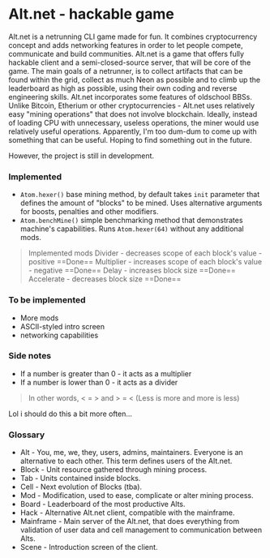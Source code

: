 # Alt.net - hackable game
Alt.net is a netrunning CLI game made for fun. It combines cryptocurrency concept and adds networking features in order to let people compete, communicate and build communities. Alt.net is a game that offers fully hackable client and a semi-closed-source server, that will be core of the game. The main goals of a netrunner, is to collect artifacts that can be found within the grid, collect as much Neon as possible and to climb up the leaderboard as high as possible, using their own coding and reverse engineering skills. Alt.net incorporates some features of oldschool BBSs. Unlike Bitcoin, Etherium or other cryptocurrencies - Alt.net uses relatively easy "mining operations" that does not involve blockchain. Ideally, instead of loading CPU with unnecessary, useless operations, the miner would use relatively useful operations. Apparently, I'm too dum-dum to come up with something that can be useful. Hoping to find something out in the future.

However, the project is still in development.

### Implemented
- ``Atom.hexer()`` base mining method, by default takes ``init`` parameter that defines the amount of "blocks" to be mined. Uses alternative arguments for boosts, penalties and other modifiers.
- ``Atom.benchMine()`` simple benchmarking method that demonstrates machine's capabilities. Runs ``Atom.hexer(64)`` without any additional mods.

> Implemented mods
> Divider - decreases scope of each block's value - positive ==Done==
> Multiplier - increases scope of each block's value - negative ==Done==
> Delay - increases block size ==Done==
> Accelerate - decreases block size ==Done==

### To be implemented
- More mods
- ASCII-styled intro screen
- networking capabilities

### Side notes
- If a number is greater than 0 - it acts as a multiplier
- If a number is lower than 0 - it acts as a divider
> In other words, < = > and > = < (Less is more and more is less)


Lol i should do this a bit more often...

### Glossary
- Alt - You, me, we, they, users, admins, maintainers. Everyone is an alternative to each other. This term defines users of the Alt.net.
- Block - Unit resource gathered through mining process.
- Tab - Units contained inside blocks.
- Cell - Next evolution of Blocks (tba).
- Mod - Modification, used to ease, complicate or alter mining process.
- Board - Leaderboard of the most productive Alts.
- Hack - Alternative Alt.net client, compatible with the mainframe.
- Mainframe - Main server of the Alt.net, that does everything from validation of user data and cell management to communication between Alts.
- Scene - Introduction screen of the client.
